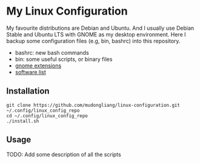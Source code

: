 # My Linux Configuration

My favourite distributions are Debian and Ubuntu. And I usually use Debian Stable and Ubuntu LTS with GNOME as my desktop environment. Here I backup some configuration files (e.g, bin, bashrc) into this repository.

- bashrc: new bash commands
- bin: some useful scripts, or binary files
- [gnome extensions](https://mudongliang.github.io/2017/03/12/my-favourite-gnome-extensions.html)
- [software list](https://mudongliang.github.io/2018/12/16/popular-software.html) 

## Installation

```
git clone https://github.com/mudongliang/linux-configuration.git ~/.config/linux_config_repo
cd ~/.config/linux_config_repo
./install.sh
```

## Usage

TODO: Add some description of all the scripts
